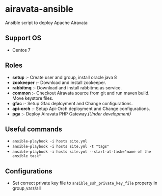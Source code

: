 # airavata-ansible

Ansible script to deploy Apache Airavata

## Support OS

- Centos 7

## Roles

- **setup** :- Create user and group, install oracle java 8
- **zookeeper** :- Download and install zookeeper.
- **rabbitmq** :- Download and install rabbitmq as service.
- **common** :- Checkout Airavata source from git and run maven build. Move keystore files.
- **gfac** :- Setup Gfac deployment and Change configurations.
- **api-orch** :- Setup Api-Orch deployment and Change configurations.
- **pga** :- Deploy Airavata PHP Gateway._(Under development)_

## Useful commands

- `ansible-playbook -i hosts site.yml`
- `ansible-playbook -i hosts site.yml -t "tags"`
- `ansible-playbook -i hosts site.yml --start-at-task="name of the ansible task"`

## Configurations

- Set correct private key file to `ansible_ssh_private_key_file` property in group_vars/all

